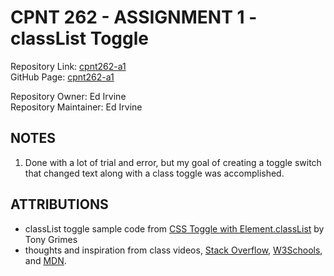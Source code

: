 # CPNT 262 - ASSIGNMENT 1 - classList Toggle  

Repository Link: [cpnt262-a1](https://github.com/edirvine333/cpnt262-a1)  
GitHub Page: [cpnt262-a1](https://edirvine333.github.io/cpnt262-a1/)   

Repository Owner:  Ed Irvine  
Repository Maintainer:  Ed Irvine  

## NOTES

1.  Done with a lot of trial and error, but my goal of creating a toggle switch that changed text along with a class toggle was accomplished.


## ATTRIBUTIONS

- classList toggle sample code from [CSS Toggle with Element.classList](https://codepen.io/browsertherapy/pen/jOWdRze) by Tony Grimes  
- thoughts and inspiration from class videos, [Stack Overflow](https://stackoverflow.com/), [W3Schools](https://www.w3schools.com/), and [MDN](https://developer.mozilla.org/en-US/).  

